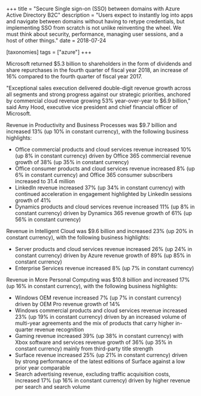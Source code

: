 +++
title = "Secure Single sign-on (SSO) between domains with Azure Active Directory B2C"
description = "Users expect to instantly log into apps and navigate between domains without having to retype credentials, but implementing SSO from scratch is not unlike reinventing the wheel. We must think about security, performance, managing user sessions, and a host of other things."
date = 2018-07-24

[taxonomies]
tags = ["azure"]
+++

Microsoft returned \$5.3 billion to shareholders in the form of
dividends and share repurchases in the fourth quarter of fiscal year
2018, an increase of 16% compared to the fourth quarter of fiscal year
2017.

"Exceptional sales execution delivered double-digit revenue growth
across all segments and strong progress against our strategic
priorities, anchored by commercial cloud revenue growing 53%
year-over-year to \$6.9 billion," said Amy Hood, executive vice
president and chief financial officer of Microsoft.

Revenue in Productivity and Business Processes was \$9.7 billion and
increased 13% (up 10% in constant currency), with the following business
highlights:

-   Office commercial products and cloud services revenue increased 10%
    (up 8% in constant currency) driven by Office 365 commercial revenue
    growth of 38% (up 35% in constant currency)
-   Office consumer products and cloud services revenue increased 8% (up
    6% in constant currency) and Office 365 consumer subscribers
    increased to 31.4 million
-   LinkedIn revenue increased 37% (up 34% in constant currency) with
    continued acceleration in engagement highlighted by LinkedIn
    sessions growth of 41%
-   Dynamics products and cloud services revenue increased 11% (up 8% in
    constant currency) driven by Dynamics 365 revenue growth of 61% (up
    56% in constant currency)

Revenue in Intelligent Cloud was \$9.6 billion and increased 23% (up 20%
in constant currency), with the following business highlights:

-   Server products and cloud services revenue increased 26% (up 24% in
    constant currency) driven by Azure revenue growth of 89% (up 85% in
    constant currency)
-   Enterprise Services revenue increased 8% (up 7% in constant
    currency)

Revenue in More Personal Computing was \$10.8 billion and increased 17%
(up 16% in constant currency), with the following business highlights:

-   Windows OEM revenue increased 7% (up 7% in constant
    currency) driven by OEM Pro revenue growth of 14%
-   Windows commercial products and cloud services revenue increased 23%
    (up 19% in constant currency) driven by an increased volume of
    multi-year agreements and the mix of products that carry higher
    in-quarter revenue recognition
-   Gaming revenue increased 39% (up 38% in constant currency) with Xbox
    software and services revenue growth of 36% (up 35% in constant
    currency) mainly from third-party title strength
-   Surface revenue increased 25% (up 21% in constant currency) driven
    by strong performance of the latest editions of Surface against a
    low prior year comparable
-   Search advertising revenue, excluding traffic acquisition costs,
    increased 17% (up 16% in constant currency) driven by higher revenue
    per search and search volume
